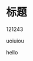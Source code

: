 <!DOCTYPE html>
<html lang="en">
<head>
    <meta charset="UTF-8">
    <title>Hello</title>
</head>
<body>
<h1>标题</h1>
<p>121243</p>
<p>uoiuiou</p>
<p>hello</p>
</body>
</html>
